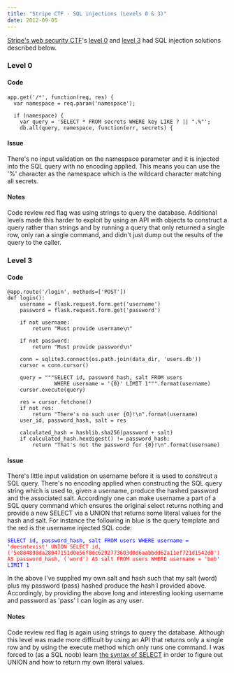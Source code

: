 ```yaml
---
title: "Stripe CTF - SQL injections (Levels 0 & 3)"
date: 2012-09-05
---
```

<div xmlns="http://www.w3.org/1999/xhtml"><div><p><a href="http://davescoolblog.blogspot.com/2012/08/stripe-web-security-ctf-summary.html">Stripe's web security CTF</a>'s <a href="https://stripe-ctf.com/levels/0">level 0</a> and <a href="https://stripe-ctf.com/levels/3">level 3</a> had SQL injection solutions described below.
  </p><h3>
    Level 0
  </h3><h4>
    Code
  </h4><pre><code>app.get('/*', function(req, res) {<br />  var namespace = req.param('namespace');<br /><br />  if (namespace) {<br />    var query = 'SELECT * FROM secrets WHERE key LIKE ? || ".%"';<br />    db.all(query, namespace, function(err, secrets) {</code></pre><h4>
    Issue
  </h4><p>
    There's no input validation on the namespace parameter and it is injected into the SQL query with no encoding applied. This means you can use the '%' character as the namespace which is the
    wildcard character matching all secrets.
  </p><h4>
    Notes
  </h4><p>
    Code review red flag was using strings to query the database. Additional levels made this harder to exploit by using an API with objects to construct a query rather than strings and by running a
    query that only returned a single row, only ran a single command, and didn't just dump out the results of the query to the caller.
  </p><h3>
    Level 3
  </h3><h4>
    Code
  </h4><pre><code>@app.route('/login', methods=['POST'])<br />def login():<br />    username = flask.request.form.get('username')<br />    password = flask.request.form.get('password')<br /><br />    if not username:<br />        return "Must provide username\n"<br /><br />    if not password:<br />        return "Must provide password\n"<br /><br />    conn = sqlite3.connect(os.path.join(data_dir, 'users.db'))<br />    cursor = conn.cursor()<br /><br />    query = """SELECT id, password_hash, salt FROM users<br />               WHERE username = '{0}' LIMIT 1""".format(username)<br />    cursor.execute(query)<br /><br />    res = cursor.fetchone()<br />    if not res:<br />        return "There's no such user {0}!\n".format(username)<br />    user_id, password_hash, salt = res<br /><br />    calculated_hash = hashlib.sha256(password + salt)<br />    if calculated_hash.hexdigest() != password_hash:<br />        return "That's not the password for {0}!\n".format(username)</code></pre><h4>
    Issue
  </h4><p>
    There's little input validation on username before it is used to constrcut a SQL query. There's no encoding applied when constructing the SQL query string which is used to, given a username,
    produce the hashed password and the associated salt. Accordingly one can make username a part of a SQL query command which ensures the original select returns nothing and provide a new SELECT via
    a UNION that returns some literal values for the hash and salt. For instance the following in blue is the query template and the red is the username injected SQL code:
  </p><pre><code><span style="color:blue">SELECT id, password_hash, salt FROM users WHERE username = '</span><span style="color:red">doesntexist' UNION SELECT id, ('5e884898da28047151d0e56f8dc6292773603d0d6aabbdd62a11ef721d1542d8') AS password_hash, ('word') AS salt FROM users WHERE username = 'bob</span><span style="color:blue;">' LIMIT 1</span></code></pre>In the above I've supplied my own salt and hash such that my salt (word) plus my password (pass) hashed produce the hash I provided above. Accordingly, by
  providing the above long and interesting looking username and password as 'pass' I can login as any user.
  <h4>
    Notes
  </h4><p>
    Code review red flag is again using strings to query the database. Although this level was made more difficult by using an API that returns only a single row and by using the execute method which
    only runs one command. I was forced to (as a SQL noob) learn <a href="http://www.sqlite.org/lang.html">the syntax of SELECT</a> in order to figure out UNION and how to return my own literal
    values.
  </p></div></div>
